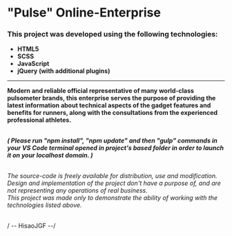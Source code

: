 # "Pulse" Online-Enterprise

### This project was developed using the following technologies:
* **HTML5**
* **SCSS**
* **JavaScript**
* **jQuery (with additional plugins)**

---

**Modern and reliable official representative of many world-class pulsometer brands, this enterprise serves the purpose of providing the latest information about technical aspects of the gadget features and benefits for runners, along with the consultations from the experienced professional athletes.**

\
***( Please run "npm install", "npm update" and then "gulp" commands in your VS Code terminal opened in project's based folder in order to launch it on your localhost domain. )***  

\
*The source-code is freely available for distribution, use and modification.*  
*Design and implementation of the project don't have a purpose of, and are not representing any operations of real business.*  
*This project was made only to demonstrate the ability of working with the technologies listed above.*

\
/ -- HisaoJGF --/